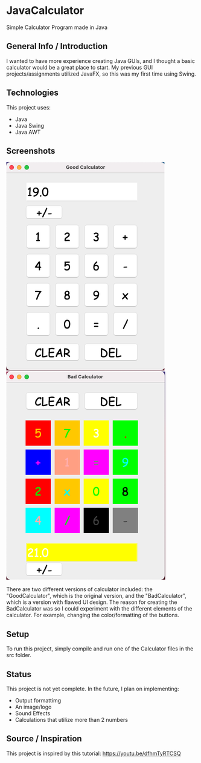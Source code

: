 # JavaCalculator
Simple Calculator Program made in Java

## General Info / Introduction
I wanted to have more experience creating Java GUIs, and I thought a basic calculator would be a great place to start. My previous GUI projects/assignments utilized JavaFX, so this was my first time using Swing. 

## Technologies
This project uses:
 * Java
 * Java Swing
 * Java AWT

## Screenshots
![Screenshot of GoodCalculator](https://github.com/johnpham99/JavaCalculator/blob/main/Screenshots/GoodCalculator.png)
![Screenshot of BadCalculator](https://github.com/johnpham99/JavaCalculator/blob/main/Screenshots/BadCalculator.png)

There are two different versions of calculator included: the "GoodCalculator", which is the original version, and the "BadCalculator", which is a version with flawed UI design. The reason for creating the BadCalculator was so I could experiment with the different elements of the calculator. For example, changing the color/formatting of the buttons.


## Setup
To run this project, simply compile and run one of the Calculator files in the src folder.

## Status
This project is not yet complete.
In the future, I plan on implementing:
 * Output formattimg
 * An image/logo
 * Sound Effects
 * Calculations that utilize more than 2 numbers

## Source / Inspiration
This project is inspired by this tutorial: https://youtu.be/dfhmTyRTCSQ

